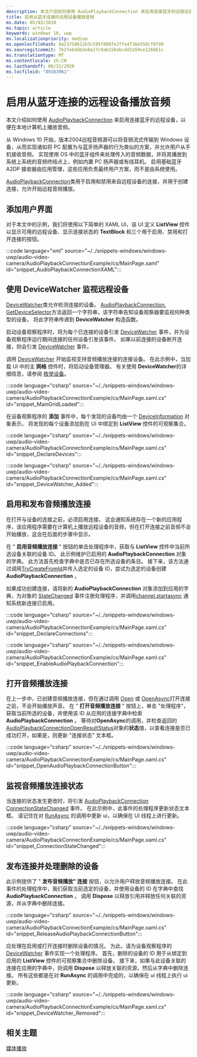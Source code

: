 ```yaml
---
description: 本文介绍如何使用 AudioPlaybackConnection 来启用连接蓝牙的远程设备，以便在本地计算机上播放音频。
title: 启用从蓝牙连接的远程设备播放音频
ms.date: 05/03/2020
ms.topic: article
keywords: windows 10, uwp
ms.localizationpriority: medium
ms.openlocfilehash: 8a23758612b3c595f808fe2ffe4f38e558cf0740
ms.sourcegitcommit: 7b2febddb3e8a17c9ab158abcdd2a59ce126661c
ms.translationtype: MT
ms.contentlocale: zh-CN
ms.lasthandoff: 08/31/2020
ms.locfileid: "89163961"
---
```

# <a name="enable-audio-playback-from-remote-bluetooth-connected-devices"></a>启用从蓝牙连接的远程设备播放音频

本文介绍如何使用 [AudioPlaybackConnection](/uwp/api/windows.media.audio.audioplaybackconnection) 来启用连接蓝牙的远程设备，以便在本地计算机上播放音频。

从 Windows 10 开始，版本2004远程音频源可以将音频流式传输到 Windows 设备，从而实现诸如将 PC 配置为与蓝牙扬声器的行为类似的方案，并允许用户从手机接收音频。 实现使用 OS 中的蓝牙组件来处理传入的音频数据，并将其播放到系统上系统的音频终结点上，例如内置 PC 扬声器或有线耳机。 启用基础蓝牙 A2DP 接收器由应用管理，这些应用负责最终用户方案，而不是由系统使用。

[AudioPlaybackConnection](/uwp/api/windows.media.audio.audioplaybackconnection)类用于启用和禁用来自远程设备的连接，并用于创建连接，允许开始远程音频播放。

## <a name="add-a-user-interface"></a>添加用户界面

对于本文中的示例，我们将使用以下简单的 XAML UI，该 UI 定义 **ListView** 控件以显示可用的远程设备、显示连接状态的 **TextBlock** 和三个用于启用、禁用和打开连接的按钮。

:::code language="xml" source="~/../snippets-windows/windows-uwp/audio-video-camera/AudioPlaybackConnectionExample/cs/MainPage.xaml" id="snippet_AudioPlaybackConnectionXAML":::

## <a name="use-devicewatcher-to-monitor-for-remote-devices"></a>使用 DeviceWatcher 监视远程设备

[DeviceWatcher](/uwp/api/windows.devices.enumeration.devicewatcher)类允许检测连接的设备。 [AudioPlaybackConnection. GetDeviceSelector](/uwp/api/windows.media.audio.audioplaybackconnection.getdeviceselector)方法返回一个字符串，该字符串告知设备观察器要监视何种类型的设备。 将此字符串传递到 **DeviceWatcher** 构造函数。 

启动设备观察程序时，将为每个已连接的设备引发 [DeviceWatcher](/uwp/api/windows.devices.enumeration.devicewatcher.added) 事件，并为设备观察程序运行期间连接的任何设备引发该事件。 如果以前连接的设备断开连接，则会引发 [DeviceWatcher](/uwp/api/windows.devices.enumeration.devicewatcher.removed) 事件。 

调用 [DeviceWatcher](/uwp/api/windows.devices.enumeration.devicewatcher.start) 开始监视支持音频播放连接的连接设备。 在此示例中，当加载 UI 中的主 **网格** 控件时，将启动设备管理器。 有关使用 **DeviceWatcher**的详细信息，请参阅 [枚举设备](../devices-sensors/enumerate-devices.md)。

:::code language="csharp" source="~/../snippets-windows/windows-uwp/audio-video-camera/AudioPlaybackConnectionExample/cs/MainPage.xaml.cs" id="snippet_MainGridLoaded":::


在设备观察程序的 **添加** 事件中，每个发现的设备均由一个 [DeviceInformation](/uwp/api/Windows.Devices.Enumeration.DeviceInformation) 对象表示。 将发现的每个设备添加到在 UI 中绑定到 **ListView** 控件的可观察集合。

:::code language="csharp" source="~/../snippets-windows/windows-uwp/audio-video-camera/AudioPlaybackConnectionExample/cs/MainPage.xaml.cs" id="snippet_DeclareDevices":::


:::code language="csharp" source="~/../snippets-windows/windows-uwp/audio-video-camera/AudioPlaybackConnectionExample/cs/MainPage.xaml.cs" id="snippet_DeviceWatcher_Added":::


## <a name="enable-and-release-audio-playback-connections"></a>启用和发布音频播放连接

在打开与设备的连接之前，必须启用连接。 这会通知系统存在一个新的应用程序，该应用程序需要在计算机上播放远程设备的音频，但在打开连接之前音频不会开始播放，这会在后面的步骤中显示。

在 " **启用音频播放连接** " 按钮的单击处理程序中，获取与 **ListView** 控件中当前所选设备关联的设备 ID。 此示例维护已启用的 **AudioPlaybackConnection** 对象的字典。 此方法首先检查字典中是否已存在所选设备的条目。 接下来，该方法通过调用[TryCreateFromId](/uwp/api/windows.media.audio.audioplaybackconnection.trycreatefromid)并传入选定的设备 ID，尝试为选定的设备创建**AudioPlaybackConnection** 。 

如果成功创建连接，请将新的 **AudioPlaybackConnection** 对象添加到应用的字典，为对象的 [StateChanged](/uwp/api/windows.media.audio.audioplaybackconnection.statechanged) 事件注册处理程序，并调用[channel.startasync](/uwp/api/windows.media.audio.audioplaybackconnection.startasync) 通知系统新连接已启用。 

:::code language="csharp" source="~/../snippets-windows/windows-uwp/audio-video-camera/AudioPlaybackConnectionExample/cs/MainPage.xaml.cs" id="snippet_DeclareConnections":::

:::code language="csharp" source="~/../snippets-windows/windows-uwp/audio-video-camera/AudioPlaybackConnectionExample/cs/MainPage.xaml.cs" id="snippet_EnableAudioPlaybackConnection":::


## <a name="open-the-audio-playback-connection"></a>打开音频播放连接

在上一步中，已创建音频播放连接，但在通过调用 [Open](/uwp/api/windows.media.audio.audioplaybackconnection.open) 或 [OpenAsync](/uwp/api/windows.media.audio.audioplaybackconnection.openasync)打开连接之前，不会开始播放声音。 在 " **打开音频播放连接** " 按钮上，单击 "处理程序"，获取当前所选的设备，并使用该 ID 从应用的连接字典中检索 **AudioPlaybackConnection** 。 等待对**OpenAsync**的调用，并检查返回的[AudioPlaybackConnectionOpenResultStatus](/uwp/api/windows.media.audio.audioplaybackconnectionopenresult)对象的**状态**值，以查看连接是否已成功打开，如果是，则更新 "连接状态" 文本框。


:::code language="csharp" source="~/../snippets-windows/windows-uwp/audio-video-camera/AudioPlaybackConnectionExample/cs/MainPage.xaml.cs" id="snippet_OpenAudioPlaybackConnectionButton":::

## <a name="monitor-audio-playback-connection-state"></a>监视音频播放连接状态

当连接的状态发生更改时，将引发 [AudioPlaybackConnection ConnectionStateChanged](/uwp/api/windows.media.audio.audioplaybackconnection.statechanged) 事件。 在此示例中，此事件的处理程序更新状态文本框。 请记住在对 [RunAsync](/uwp/api/windows.ui.core.coredispatcher.runasync) 的调用中更新 ui，以确保在 UI 线程上进行更新。

:::code language="csharp" source="~/../snippets-windows/windows-uwp/audio-video-camera/AudioPlaybackConnectionExample/cs/MainPage.xaml.cs" id="snippet_ConnectionStateChanged":::

## <a name="release-connections-and-handle-removed-devices"></a>发布连接并处理删除的设备

此示例提供了 " **发布音频播放" 连接** 按钮，以允许用户释放音频播放连接。 在此事件的处理程序中，我们获取当前选定的设备，并使用设备的 ID 在字典中查找 **AudioPlaybackConnection** 。 调用 **Dispose** 以释放引用并释放任何关联的资源，并从字典中删除连接。

:::code language="csharp" source="~/../snippets-windows/windows-uwp/audio-video-camera/AudioPlaybackConnectionExample/cs/MainPage.xaml.cs" id="snippet_ReleaseAudioPlaybackConnectionButton":::

应处理在启用或打开连接时删除设备的情况。 为此，请为设备观察程序的 [DeviceWatcher](/uwp/api/windows.devices.enumeration.devicewatcher.removed) 事件实现一个处理程序。 首先，删除的设备的 ID 用于从绑定到应用的 **ListView** 控件的可观察集合中删除设备。 接下来，如果与此设备关联的连接在应用的字典中，则调用 **Dispose** 以释放关联的资源，然后从字典中删除连接。 所有这些都是在对 **RunAsync** 的调用中完成的，以确保在 ui 线程上执行 ui 更新。

:::code language="csharp" source="~/../snippets-windows/windows-uwp/audio-video-camera/AudioPlaybackConnectionExample/cs/MainPage.xaml.cs" id="snippet_DeviceWatcher_Removed":::

## <a name="related-topics"></a>相关主题

[媒体播放](media-playback.md)


 